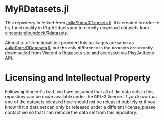# MyRDatasets.jl

This repository is forked from [JuliaStats/RDatasets.jl](https://github.com/JuliaStats/RDatasets.jl).
It is created in order to try functionality in Pkg.Artifacts and to directly download datasets from [vincentarelbundock/Rdatasets](https://vincentarelbundock.github.io/Rdatasets/).

Almost all of functionalities provided this packages are same as [JuliaStats/RDatasets.jl](https://github.com/JuliaStats/RDatasets.jl), but the only difference is the datasets are directly downloaded from Vincent's Rdatasets site and accessed via Pkg.Artifacts API. 

# Licensing and Intellectual Property

Following Vincent's lead, we have assumed that all of the data sets in this repository can be made available under the GPL-3 license. If you know that one of the datasets released here should not be released publicly or if you know that a data set can only be released under a different license, please contact me so that I can remove the data set from this repository.
